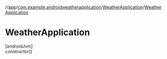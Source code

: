 //[app](../../../index.md)/[com.example.androidweatherapplication](../index.md)/[WeatherApplication](index.md)/[WeatherApplication](-weather-application.md)

# WeatherApplication

[androidJvm]\
constructor()
